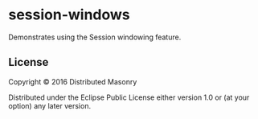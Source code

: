 # session-windows

Demonstrates using the Session windowing feature.

## License

Copyright © 2016 Distributed Masonry

Distributed under the Eclipse Public License either version 1.0 or (at
your option) any later version.
